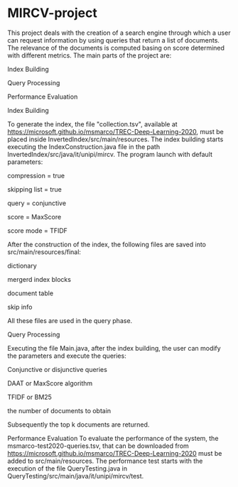 # MIRCV-project

This project deals with the creation of a search engine through which a user can request information by using queries that return a list of documents. The relevance of the documents is computed basing on score determined with different metrics. The main parts of the project are:


Index Building


Query Processing


Performance Evaluation


Index Building


To generate the index, the file "collection.tsv", available at https://microsoft.github.io/msmarco/TREC-Deep-Learning-2020, must be placed inside InvertedIndex/src/main/resources. The index building starts executing the IndexConstruction.java file in the path InvertedIndex/src/java/it/unipi/mircv. The program launch with default parameters:

compression = true


skipping list = true


query = conjunctive


score = MaxScore


score mode = TFIDF



After the construction of the index, the following files are saved into src/main/resources/final:


dictionary


mergerd index blocks


document table


skip info


All these files are used in the query phase.


Query Processing


Executing the file Main.java, after the index building, the user can modify the parameters and execute the queries:


Conjunctive or disjunctive queries


DAAT or MaxScore algorithm


TFIDF or BM25


the number of documents to obtain

Subsequently the top k documents are returned.

Performance Evaluation
To evaluate the performance of the system, the msmarco-test2020-queries.tsv, that can be downloaded from https://microsoft.github.io/msmarco/TREC-Deep-Learning-2020 must be added to src/main/resources. The performance test starts with the execution of the file QueryTesting.java in QueryTesting/src/main/java/it/unipi/mircv/test.
